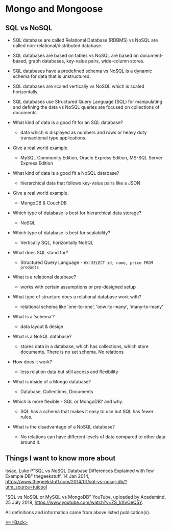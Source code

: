 # Mongo and Mongoose

## SQL vs NoSQL

* SQL database are called Relational Database (RDBMS) vs NoSQL are called non-relational/distributed database.

* SQL databases are based on tables vs NoSQL are based on document-based, graph databases, key-value pairs, wide-column stores.

* SQL databases have a predefined schema vs NoSQL is a dynamic schema for data that is unstructured.

* SQL databases are scaled vertically vs NoSQL which is scaled horizontally.

* SQL databases use Structured Query Language (SQL) for manipulating and defining the data vs NoSQL queries are focused on collections of documents.

* What kind of data is a good fit for an SQL database?
  * data which is displayed as numbers and rows or heavy duty transactional type applications.

* Give a real world example.
  * MySQL Community Edition, Oracle Express Edition, MS-SQL Server Express Edition

* What kind of data is a good fit a NoSQL database?
  * hierarchical data that follows key-value pairs like a JSON

* Give a real world example.
  * MongoDB & CouchDB

* Which type of database is best for hierarchical data storage?
  * NoSQL

* Which type of database is best for scalability?
  * Vertically SQL, horizontally NoSQL

* What does SQL stand for?
  * Structured Query Language - ex: `SELECT id, name, price FROM products`

* What is a relational database?
  * works with certain assumptions or pre-designed setup

* What type of structure does a relational database work with?
  * relational schema like 'one-to-one', 'onw-to-many', 'many-to-many'

* What is a ‘schema’?
  * data layout & design

* What is a NoSQL database?
  * stores data in a database, which has collections, which store documents. There is no set schema. No relations

* How does it work?
  * less relation data but still access and flexibility

* What is inside of a Mongo database?
  * Database, Collections, Documents

* Which is more flexible - SQL or MongoDB? and why.
  * SQL has a schema that makes it easy to use but SQL has fewer rules.

* What is the disadvantage of a NoSQL database?
  * No relations can have different levels of data compared to other data around it.

## Things I want to know more about

Issac, Luke P"SQL vs NoSQL Database Differences Explained with few Example DB" thegeekstuff, 14 Jan 2014, <https://www.thegeekstuff.com/2014/01/sql-vs-nosql-db/?utm_source=tuicool>

"SQL vs NoSQL or MySQL vs MongoDB" YouTube, uploaded by Academind, 25 July 2018, <https://www.youtube.com/watch?v=ZS_kXvOeQ5Y>.

All definitions and information came from above listed publication(s).

[<===Back>](README.md)
